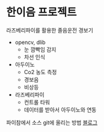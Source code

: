 # 한이음 프로젝트
라즈베리파이를 활용한 졸음운전 경보기
* opencv, dlib
  * 눈 깜빡임 감지
  * 차선 인식
* 아두이노
  * Co2 농도 측정
  * 경보음
  * 비상등
* 라즈베리파이
  * 컨트롤 타워 
  * 데이터를 받아서 아두이노와 연동

파이참에서 소스 git에 올리는 방법
[블로그](https://m.blog.naver.com/PostView.nhn?blogId=complusblog&logNo=221171931637&proxyReferer=https:%2F%2Fwww.google.com%2F)
